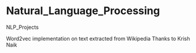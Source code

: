 # Natural_Language_Processing
NLP_Projects

Word2vec implementation on text extracted from Wikipedia
Thanks to Krish Naik

